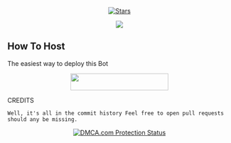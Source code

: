 <p align="center">
    <a href="https://github.com/dominator454/YoneRobot/stargazers"><img src="https://img.shields.io/github/stars/dominator454/YoneRobot?label=Stars&style=flat-square&logo=github&color=F10070" alt="Stars" /></a>
</p>

<p align="center">
  <img src="https://telegra.ph/file/03d7f9a3b88879adbbbfe.jpg">
</p>

## How To Host
The easiest way to deploy this Bot
<p align="center"><a href="https://heroku.com/deploy?template=https://github.com/dominator454/YoneRobot"> <img src="https://img.shields.io/badge/Deploy%20To%20Heroku-black?style=for-the-badge&logo=heroku" width="220" height="38.45"/></a></p>
 
CREDITS
```
Well, it's all in the commit history Feel free to open pull requests should any be missing.

```

<p align="center">
    <a href="//www.dmca.com/Protection/Status.aspx?ID=899e4481-3dc5-49f5-98f2-abf0e5d051b8" title="DMCA.com Protection Status" class="dmca-badge"> <img src="https://images.dmca.com/Badges/dmca_protected_sml_120n.png?ID=899e4481-3dc5-49f5-98f2-abf0e5d051b8"  alt="DMCA.com Protection Status" /></a>  
</p>
